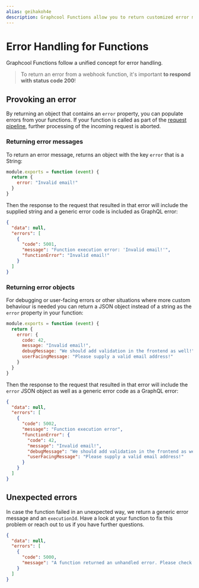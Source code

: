 ```yaml
---
alias: geihakoh4e
description: Graphcool Functions allow you to return customized error messages or JSON objects as a response to a GraphQL mutation.
---
```


# Error Handling for Functions

Graphcool Functions follow a unified concept for error handling.

> To return an error from a webhook function, it's important **to respond with status code 200**!

## Provoking an error

By returning an object that contains an `error` property, you can populate errors from your functions. If your function is called as part of the [request pipeline](!alias-pa6guruhaf), further processing of the incoming request is aborted.

### Returning error messages

To return an error message, returns an object with the key `error` that is a String:

```js
module.exports = function (event) {
  return {
    error: "Invalid email!"
  }
}
```

Then the response to the request that resulted in that error will include the supplied string and a generic error code is included as GraphQL error:

```json
{
  "data": null,
  "errors": [
    {
      "code": 5001,
      "message": "Function execution error: 'Invalid email!'",
      "functionError": "Invalid email!"
    }
  ]
}
```

### Returning error objects

For debugging or user-facing errors or other situations where more custom behaviour is needed you can return a JSON object instead of a string as the `error` property in your function:

```js
module.exports = function (event) {
  return {
    error: {
      code: 42,
      message: "Invalid email!",
      debugMessage: "We should add validation in the frontend as well!",
      userFacingMessage: "Please supply a valid email address!"
    }
  }
}
```

Then the response to the request that resulted in that error will include the `error` JSON object as well as a generic error code as a GraphQL error:

```json
{
  "data": null,
  "errors": [
    {
      "code": 5002,
      "message": "Function execution error",
      "functionError": {
        "code": 42,
        "message": "Invalid email!",
        "debugMessage": "We should add validation in the frontend as well!",
        "userFacingMessage": "Please supply a valid email address!"
      }
    }
  ]
}
```

## Unexpected errors

In case the function failed in an unexpected way, we return a generic error message and an `executionId`. Have a look at your function to fix this problem or reach out to us if you have further questions.

```json
{
  "data": null,
  "errors": [
    {
      "code": 5000,
      "message": "A function returned an unhandled error. Please check the logs for executionId 'cj27leckw31to0153whdva5b2'"
    }
  ]
}
```

